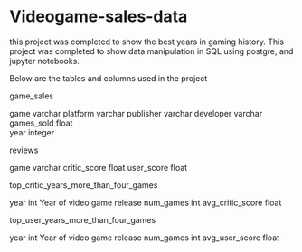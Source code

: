 # Videogame-sales-data
this project was completed to show the best years in gaming history. This project was completed to show data manipulation in SQL using postgre, and jupyter notebooks.

Below are the tables and columns used in the project

game_sales

game	varchar	
platform	varchar
publisher	varchar
developer	varchar	
games_sold	float	
year	integer	

reviews

game	varchar
critic_score	float
user_score	float	


top_critic_years_more_than_four_games

year	int	Year of video game release
num_games	int	
avg_critic_score	float


top_user_years_more_than_four_games

year	int	Year of video game release
num_games	int	
avg_user_score	float
